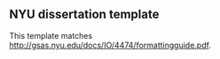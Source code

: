 ## NYU dissertation template
This template matches http://gsas.nyu.edu/docs/IO/4474/formattingguide.pdf.
